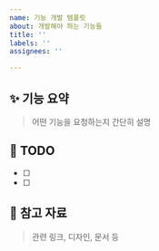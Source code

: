 ```yaml
---
name: 기능 개발 템플릿
about: 개발해야 하는 기능들
title: ''
labels: ''
assignees: ''

---
```


## ✨ 기능 요약
> 어떤 기능을 요청하는지 간단히 설명

## 📝 TODO
- [ ]
- [ ]

## 🔗 참고 자료
> 관련 링크, 디자인, 문서 등
